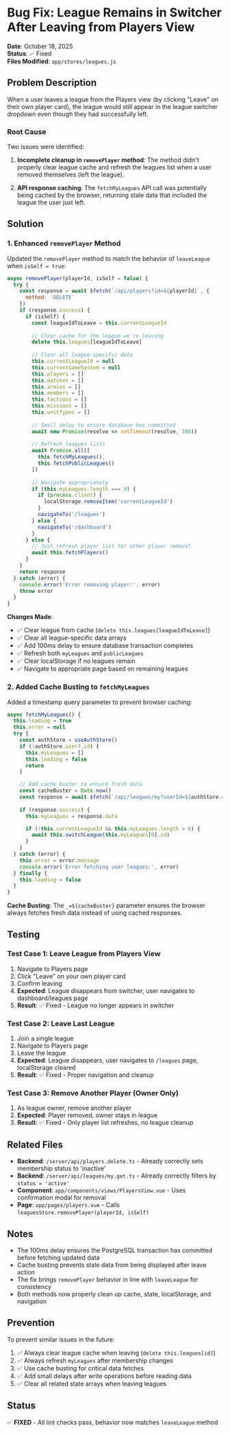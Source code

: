 # Bug Fix: League Remains in Switcher After Leaving from Players View

**Date**: October 18, 2025  
**Status**: ✅ Fixed  
**Files Modified**: `app/stores/leagues.js`

## Problem Description

When a user leaves a league from the Players view (by clicking "Leave" on their own player card), the league would still appear in the league switcher dropdown even though they had successfully left.

### Root Cause

Two issues were identified:

1. **Incomplete cleanup in `removePlayer` method**: The method didn't properly clear league cache and refresh the leagues list when a user removed themselves (left the league).

2. **API response caching**: The `fetchMyLeagues` API call was potentially being cached by the browser, returning stale data that included the league the user just left.

## Solution

### 1. Enhanced `removePlayer` Method

Updated the `removePlayer` method to match the behavior of `leaveLeague` when `isSelf = true`:

```javascript
async removePlayer(playerId, isSelf = false) {
  try {
    const response = await $fetch(`/api/players?id=${playerId}`, {
      method: 'DELETE'
    })
    if (response.success) {
      if (isSelf) {
        const leagueIdToLeave = this.currentLeagueId
        
        // Clear cache for the league we're leaving
        delete this.leagues[leagueIdToLeave]
        
        // Clear all league-specific data
        this.currentLeagueId = null
        this.currentGameSystem = null
        this.players = []
        this.matches = []
        this.armies = []
        this.members = []
        this.factions = []
        this.missions = []
        this.unitTypes = []
        
        // Small delay to ensure database has committed
        await new Promise(resolve => setTimeout(resolve, 100))
        
        // Refresh leagues lists
        await Promise.all([
          this.fetchMyLeagues(),
          this.fetchPublicLeagues()
        ])
        
        // Navigate appropriately
        if (this.myLeagues.length === 0) {
          if (process.client) {
            localStorage.removeItem('currentLeagueId')
          }
          navigateTo('/leagues')
        } else {
          navigateTo('/dashboard')
        }
      } else {
        // Just refresh player list for other player removal
        await this.fetchPlayers()
      }
    }
    return response
  } catch (error) {
    console.error('Error removing player:', error)
    throw error
  }
}
```

**Changes Made**:
- ✅ Clear league from cache (`delete this.leagues[leagueIdToLeave]`)
- ✅ Clear all league-specific data arrays
- ✅ Add 100ms delay to ensure database transaction completes
- ✅ Refresh both `myLeagues` and `publicLeagues`
- ✅ Clear localStorage if no leagues remain
- ✅ Navigate to appropriate page based on remaining leagues

### 2. Added Cache Busting to `fetchMyLeagues`

Added a timestamp query parameter to prevent browser caching:

```javascript
async fetchMyLeagues() {
  this.loading = true
  this.error = null
  try {
    const authStore = useAuthStore()
    if (!authStore.user?.id) {
      this.myLeagues = []
      this.loading = false
      return
    }

    // Add cache buster to ensure fresh data
    const cacheBuster = Date.now()
    const response = await $fetch(`/api/leagues/my?userId=${authStore.user.id}&_=${cacheBuster}`)
    
    if (response.success) {
      this.myLeagues = response.data

      if (!this.currentLeagueId && this.myLeagues.length > 0) {
        await this.switchLeague(this.myLeagues[0].id)
      }
    }
  } catch (error) {
    this.error = error.message
    console.error('Error fetching user leagues:', error)
  } finally {
    this.loading = false
  }
}
```

**Cache Busting**: The `_=${cacheBuster}` parameter ensures the browser always fetches fresh data instead of using cached responses.

## Testing

### Test Case 1: Leave League from Players View
1. Navigate to Players page
2. Click "Leave" on your own player card
3. Confirm leaving
4. **Expected**: League disappears from switcher, user navigates to dashboard/leagues page
5. **Result**: ✅ Fixed - League no longer appears in switcher

### Test Case 2: Leave Last League
1. Join a single league
2. Navigate to Players page
3. Leave the league
4. **Expected**: League disappears, user navigates to `/leagues` page, localStorage cleared
5. **Result**: ✅ Fixed - Proper navigation and cleanup

### Test Case 3: Remove Another Player (Owner Only)
1. As league owner, remove another player
2. **Expected**: Player removed, owner stays in league
3. **Result**: ✅ Fixed - Only player list refreshes, no league cleanup

## Related Files

- **Backend**: `/server/api/players.delete.ts` - Already correctly sets membership status to 'inactive'
- **Backend**: `/server/api/leagues/my.get.ts` - Already correctly filters by `status = 'active'`
- **Component**: `app/components/views/PlayersView.vue` - Uses confirmation modal for removal
- **Page**: `app/pages/players.vue` - Calls `leaguesStore.removePlayer(playerId, isSelf)`

## Notes

- The 100ms delay ensures the PostgreSQL transaction has committed before fetching updated data
- Cache busting prevents stale data from being displayed after leave action
- The fix brings `removePlayer` behavior in line with `leaveLeague` for consistency
- Both methods now properly clean up cache, state, localStorage, and navigation

## Prevention

To prevent similar issues in the future:

1. ✅ Always clear league cache when leaving (`delete this.leagues[id]`)
2. ✅ Always refresh `myLeagues` after membership changes
3. ✅ Use cache busting for critical data fetches
4. ✅ Add small delays after write operations before reading data
5. ✅ Clear all related state arrays when leaving leagues

## Status

✅ **FIXED** - All lint checks pass, behavior now matches `leaveLeague` method
